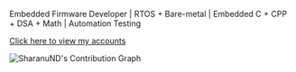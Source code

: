 Embedded Firmware Developer | RTOS + Bare-metal | Embedded C + CPP + DSA + Math | Automation Testing

[Click here to view my accounts](https://linktr.ee/sharanu.dibbadamani)

![SharanuND's Contribution Graph](https://github-readme-activity-graph.vercel.app/graph?username=SharanuND&theme=radical)
